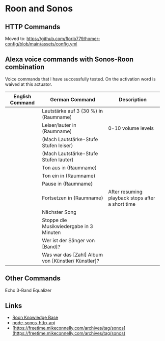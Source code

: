 # Roon and Sonos

## HTTP Commands

Moved to: https://github.com/florib779/homer-config/blob/main/assets/config.yml

## Alexa voice commands with Sonos-Roon combination

Voice commands that I have successfully tested. On the activation word is waived at this actuator.

English Command | German Command                                     | Description
---             | ---                                                | ---
&nbsp;          | Lautstärke auf 3 (30 %) in (Raumname)              | 
&nbsp;          | Leiser/lauter in (Raumname)                        | 0-10 volume levels
&nbsp;          | (Mach Lautstärke-Stufe Stufen leiser)              | 
&nbsp;          | (Mach Lautstärke-Stufe Stufen lauter)              | 
&nbsp;          | Ton aus in (Raumname)                              | 
&nbsp;          | Ton ein in (Raumname)                              | 
&nbsp;          | Pause in (Raumname)                                | 
&nbsp;          | Fortsetzen in (Raumname)                           | After resuming playback stops after a short time
&nbsp;          | Nächster Song                                      | 
&nbsp;          | Stoppe die Musikwiedergabe in 3 Minuten            | 
&nbsp;          | Wer ist der Sänger von [Band]?                     | 
&nbsp;          | Was war das [Zahl] Album von [Künstler/ Künstler]? | 

## Other Commands

Echo 3-Band Equalizer

## Links

* [Roon Knowledge Base](https://help.roonlabs.com/portal/en/kb/articles/sonos)
* [node-sonos-http-api](https://github.com/jishi/node-sonos-http-api)
* [https://freetime.mikeconnelly.com/archives/tag/sonos](https://freetime.mikeconnelly.com/archives/tag/sonos)

